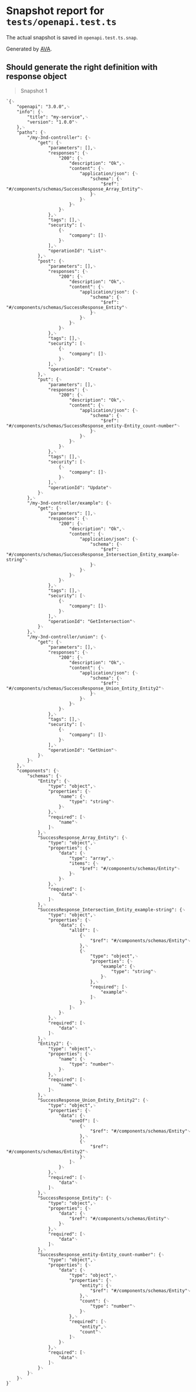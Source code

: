 # Snapshot report for `tests/openapi.test.ts`

The actual snapshot is saved in `openapi.test.ts.snap`.

Generated by [AVA](https://avajs.dev).

## Should generate the right definition with response object

> Snapshot 1

    `{␊
    	"openapi": "3.0.0",␊
    	"info": {␊
    		"title": "my-service",␊
    		"version": "1.0.0"␊
    	},␊
    	"paths": {␊
    		"/my-3nd-controller": {␊
    			"get": {␊
    				"parameters": [],␊
    				"responses": {␊
    					"200": {␊
    						"description": "Ok",␊
    						"content": {␊
    							"application/json": {␊
    								"schema": {␊
    									"$ref": "#/components/schemas/SuccessResponse_Array_Entity"␊
    								}␊
    							}␊
    						}␊
    					}␊
    				},␊
    				"tags": [],␊
    				"security": [␊
    					{␊
    						"company": []␊
    					}␊
    				],␊
    				"operationId": "List"␊
    			},␊
    			"post": {␊
    				"parameters": [],␊
    				"responses": {␊
    					"200": {␊
    						"description": "Ok",␊
    						"content": {␊
    							"application/json": {␊
    								"schema": {␊
    									"$ref": "#/components/schemas/SuccessResponse_Entity"␊
    								}␊
    							}␊
    						}␊
    					}␊
    				},␊
    				"tags": [],␊
    				"security": [␊
    					{␊
    						"company": []␊
    					}␊
    				],␊
    				"operationId": "Create"␊
    			},␊
    			"put": {␊
    				"parameters": [],␊
    				"responses": {␊
    					"200": {␊
    						"description": "Ok",␊
    						"content": {␊
    							"application/json": {␊
    								"schema": {␊
    									"$ref": "#/components/schemas/SuccessResponse_entity-Entity_count-number"␊
    								}␊
    							}␊
    						}␊
    					}␊
    				},␊
    				"tags": [],␊
    				"security": [␊
    					{␊
    						"company": []␊
    					}␊
    				],␊
    				"operationId": "Update"␊
    			}␊
    		},␊
    		"/my-3nd-controller/example": {␊
    			"get": {␊
    				"parameters": [],␊
    				"responses": {␊
    					"200": {␊
    						"description": "Ok",␊
    						"content": {␊
    							"application/json": {␊
    								"schema": {␊
    									"$ref": "#/components/schemas/SuccessResponse_Intersection_Entity_example-string"␊
    								}␊
    							}␊
    						}␊
    					}␊
    				},␊
    				"tags": [],␊
    				"security": [␊
    					{␊
    						"company": []␊
    					}␊
    				],␊
    				"operationId": "GetIntersection"␊
    			}␊
    		},␊
    		"/my-3nd-controller/union": {␊
    			"get": {␊
    				"parameters": [],␊
    				"responses": {␊
    					"200": {␊
    						"description": "Ok",␊
    						"content": {␊
    							"application/json": {␊
    								"schema": {␊
    									"$ref": "#/components/schemas/SuccessResponse_Union_Entity_Entity2"␊
    								}␊
    							}␊
    						}␊
    					}␊
    				},␊
    				"tags": [],␊
    				"security": [␊
    					{␊
    						"company": []␊
    					}␊
    				],␊
    				"operationId": "GetUnion"␊
    			}␊
    		}␊
    	},␊
    	"components": {␊
    		"schemas": {␊
    			"Entity": {␊
    				"type": "object",␊
    				"properties": {␊
    					"name": {␊
    						"type": "string"␊
    					}␊
    				},␊
    				"required": [␊
    					"name"␊
    				]␊
    			},␊
    			"SuccessResponse_Array_Entity": {␊
    				"type": "object",␊
    				"properties": {␊
    					"data": {␊
    						"type": "array",␊
    						"items": {␊
    							"$ref": "#/components/schemas/Entity"␊
    						}␊
    					}␊
    				},␊
    				"required": [␊
    					"data"␊
    				]␊
    			},␊
    			"SuccessResponse_Intersection_Entity_example-string": {␊
    				"type": "object",␊
    				"properties": {␊
    					"data": {␊
    						"allOf": [␊
    							{␊
    								"$ref": "#/components/schemas/Entity"␊
    							},␊
    							{␊
    								"type": "object",␊
    								"properties": {␊
    									"example": {␊
    										"type": "string"␊
    									}␊
    								},␊
    								"required": [␊
    									"example"␊
    								]␊
    							}␊
    						]␊
    					}␊
    				},␊
    				"required": [␊
    					"data"␊
    				]␊
    			},␊
    			"Entity2": {␊
    				"type": "object",␊
    				"properties": {␊
    					"name": {␊
    						"type": "number"␊
    					}␊
    				},␊
    				"required": [␊
    					"name"␊
    				]␊
    			},␊
    			"SuccessResponse_Union_Entity_Entity2": {␊
    				"type": "object",␊
    				"properties": {␊
    					"data": {␊
    						"oneOf": [␊
    							{␊
    								"$ref": "#/components/schemas/Entity"␊
    							},␊
    							{␊
    								"$ref": "#/components/schemas/Entity2"␊
    							}␊
    						]␊
    					}␊
    				},␊
    				"required": [␊
    					"data"␊
    				]␊
    			},␊
    			"SuccessResponse_Entity": {␊
    				"type": "object",␊
    				"properties": {␊
    					"data": {␊
    						"$ref": "#/components/schemas/Entity"␊
    					}␊
    				},␊
    				"required": [␊
    					"data"␊
    				]␊
    			},␊
    			"SuccessResponse_entity-Entity_count-number": {␊
    				"type": "object",␊
    				"properties": {␊
    					"data": {␊
    						"type": "object",␊
    						"properties": {␊
    							"entity": {␊
    								"$ref": "#/components/schemas/Entity"␊
    							},␊
    							"count": {␊
    								"type": "number"␊
    							}␊
    						},␊
    						"required": [␊
    							"entity",␊
    							"count"␊
    						]␊
    					}␊
    				},␊
    				"required": [␊
    					"data"␊
    				]␊
    			}␊
    		}␊
    	}␊
    }`
